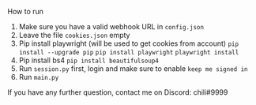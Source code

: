 How to run
1. Make sure you have a valid webhook URL in `config.json`
2. Leave the file `cookies.json` empty
3. Pip install playwright (will be used to get cookies from account)
`pip install --upgrade pip`
`pip install playwright`
`playwright install`
4. Pip install bs4 `pip install beautifulsoup4`
5. Run `session.py` first, login and make sure to enable `keep me signed in`
6. Run `main.py` 

If you have any further question, contact me on Discord: chili#9999
